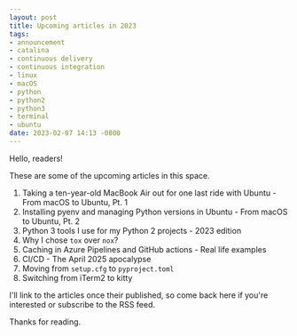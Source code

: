```yaml
---
layout: post
title: Upcoming articles in 2023
tags:
- announcement
- catalina
- continuous delivery
- continuous integration
- linux
- macOS
- python
- python2
- python3
- terminal
- ubuntu
date: 2023-02-07 14:13 -0800
---
```

Hello, readers!

These are some of the upcoming articles in this space.

1. Taking a ten-year-old MacBook Air out for one last ride with Ubuntu - From macOS to Ubuntu, Pt. 1
1. Installing pyenv and managing Python versions in Ubuntu - From macOS to Ubuntu, Pt. 2
1. Python 3 tools I use for my Python 2 projects - 2023 edition
1. Why I chose `tox` over `nox`?
1. Caching in Azure Pipelines and GitHub actions - Real life examples
1. CI/CD - The April 2025 apocalypse
1. Moving from `setup.cfg` to `pyproject.toml`
1. Switching from iTerm2 to kitty

I'll link to the articles once their published, so come back here if you're interested or subscribe to the RSS feed.

Thanks for reading.
